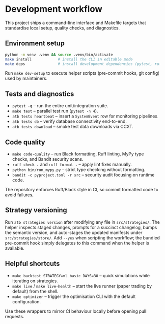 # Development workflow

This project ships a command-line interface and Makefile targets that standardise local setup, quality checks, and diagnostics.

## Environment setup

```bash
python -m venv .venv && source .venv/bin/activate
make install            # install the CLI in editable mode
make deps               # install development dependencies (pytest, ruff, mypy, etc.)
```

Run `make dev-setup` to execute helper scripts (pre-commit hooks, git config) used by maintainers.

## Tests and diagnostics

- `pytest -q` – run the entire unit/integration suite.
- `make test` – parallel test run (`pytest -n 4`).
- `atb tests heartbeat` – insert a `SystemEvent` row for monitoring pipelines.
- `atb tests db` – verify database connectivity end-to-end.
- `atb tests download` – smoke test data downloads via CCXT.

## Code quality

- `make code-quality` – run Black formatting, Ruff linting, MyPy type checks, and Bandit security scans.
- `ruff check .` and `ruff format .` – apply lint fixes manually.
- `python bin/run_mypy.py` – strict type checking without formatting.
- `bandit -c pyproject.toml -r src` – security audit focusing on runtime code.

The repository enforces Ruff/Black style in CI, so commit formatted code to avoid failures.

## Strategy versioning

Run `atb strategies version` after modifying any file in `src/strategies/`. The helper inspects staged changes, prompts for a
succinct changelog, bumps the semantic version, and auto-stages the updated manifests under `src/strategies/store/`. Add
`--yes` when scripting the workflow; the bundled pre-commit hook simply delegates to this command when the helper is available.

## Helpful shortcuts

- `make backtest STRATEGY=ml_basic DAYS=30` – quick simulations while iterating on strategies.
- `make live` / `make live-health` – start the live runner (paper trading by default) from the shell.
- `make optimizer` – trigger the optimisation CLI with the default configuration.

Use these wrappers to mirror CI behaviour locally before opening pull requests.
